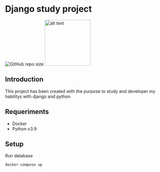 # Django study project
<img alt="GitHub repo size" src="https://img.shields.io/github/repo-size/leonardoLB/django_study?style=for-the-badge">
<img src="https://miro.medium.com/max/1200/0*zwm6LgCEadPeVdnA.png" alt="alt text" width="150">

## Introduction

This project has been created with the purpose to study and developer my habilitys with django and python

## Requeriments

- Docker
- Python v3.9


## Setup

Run database
```
docker-compose up
```